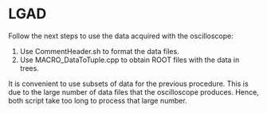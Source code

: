 # LGAD
Follow the next steps to use the data acquired with the oscilloscope:
1. Use CommentHeader.sh to format the data files.
2. Use MACRO_DataToTuple.cpp to obtain ROOT files with the data in trees.

It is convenient to use subsets of data for the previous procedure. This is due to the large number of data files that the oscilloscope produces. Hence, both script take too long to process that large number.
